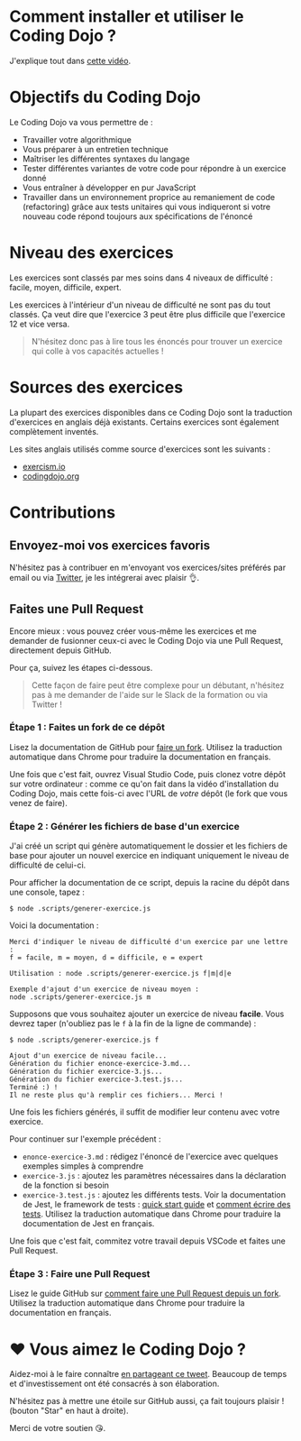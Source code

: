 # Comment installer et utiliser le Coding Dojo ?

J'explique tout dans [cette vidéo](https://www.youtube.com/watch?v=jcNYk3pq098).

# Objectifs du Coding Dojo

Le Coding Dojo va vous permettre de :

- Travailler votre algorithmique
- Vous préparer à un entretien technique
- Maîtriser les différentes syntaxes du langage
- Tester différentes variantes de votre code pour répondre à un exercice donné
- Vous entraîner à développer en pur JavaScript
- Travailler dans un environnement proprice au remaniement de code (refactoring) grâce aux tests unitaires qui vous indiqueront si votre nouveau code répond toujours aux spécifications de l'énoncé

# Niveau des exercices

Les exercices sont classés par mes soins dans 4 niveaux de difficulté : facile, moyen, difficile, expert.

Les exercices à l'intérieur d'un niveau de difficulté ne sont pas du tout classés. Ça veut dire que l'exercice 3 peut être plus difficile que l'exercice 12 et vice versa.

> N'hésitez donc pas à lire tous les énoncés pour trouver un exercice qui colle à vos capacités actuelles !

# Sources des exercices

La plupart des exercices disponibles dans ce Coding Dojo sont la traduction d'exercices en anglais déjà existants. Certains exercices sont également complètement inventés.

Les sites anglais utilisés comme source d'exercices sont les suivants :
- [exercism.io](https://exercism.io/)
- [codingdojo.org](http://codingdojo.org/kata/)

# Contributions

## Envoyez-moi vos exercices favoris

N'hésitez pas à contribuer en m'envoyant vos exercices/sites préférés par email ou via [Twitter](https://twitter.com/JeremyMouzin), je les intégrerai avec plaisir 👌.

## Faites une Pull Request

Encore mieux : vous pouvez créer vous-même les exercices et me demander de fusionner ceux-ci avec le Coding Dojo via une Pull Request, directement depuis GitHub.

Pour ça, suivez les étapes ci-dessous.

> Cette façon de faire peut être complexe pour un débutant, n'hésitez pas à me demander de l'aide sur le Slack de la formation ou via Twitter !

### Étape 1 : Faites un fork de ce dépôt

Lisez la documentation de GitHub pour [faire un fork](https://help.github.com/en/articles/fork-a-repo). Utilisez la traduction automatique dans Chrome pour traduire la documentation en français.

Une fois que c'est fait, ouvrez Visual Studio Code, puis clonez votre dépôt sur votre ordinateur : comme ce qu'on fait dans la vidéo d'installation du Coding Dojo, mais cette fois-ci avec l'URL de *votre* dépôt (le fork que vous venez de faire).

### Étape 2 : Générer les fichiers de base d'un exercice

J'ai créé un script qui génère automatiquement le dossier et les fichiers de base pour ajouter un nouvel exercice en indiquant uniquement le niveau de difficulté de celui-ci.

Pour afficher la documentation de ce script, depuis la racine du dépôt dans une console, tapez :

```
$ node .scripts/generer-exercice.js 
```

Voici la documentation :

```
Merci d'indiquer le niveau de difficulté d'un exercice par une lettre :
f = facile, m = moyen, d = difficile, e = expert

Utilisation : node .scripts/generer-exercice.js f|m|d|e

Exemple d'ajout d'un exercice de niveau moyen :
node .scripts/generer-exercice.js m
```

Supposons que vous souhaitez ajouter un exercice de niveau **facile**. Vous devrez taper (n'oubliez pas le `f` à la fin de la ligne de commande) :

```
$ node .scripts/generer-exercice.js f

Ajout d'un exercice de niveau facile...
Génération du fichier enonce-exercice-3.md...
Génération du fichier exercice-3.js...
Génération du fichier exercice-3.test.js...
Terminé :) !
Il ne reste plus qu'à remplir ces fichiers... Merci !
```

Une fois les fichiers générés, il suffit de modifier leur contenu avec votre exercice.

Pour continuer sur l'exemple précédent :

- `enonce-exercice-3.md` : rédigez l'énoncé de l'exercice avec quelques exemples simples à comprendre
- `exercice-3.js` : ajoutez les paramètres nécessaires dans la déclaration de la fonction si besoin
- `exercice-3.test.js` : ajoutez les différents tests. Voir la documentation de Jest, le framework de tests : [quick start guide](https://jestjs.io/docs/en/getting-started.html) et [comment écrire des tests](https://jestjs.io/docs/en/expect). Utilisez la traduction automatique dans Chrome pour traduire la documentation de Jest en français.

Une fois que c'est fait, commitez votre travail depuis VSCode et faites une Pull Request.

### Étape 3 : Faire une Pull Request

Lisez le guide GitHub sur [comment faire une Pull Request depuis un fork](https://help.github.com/en/articles/creating-a-pull-request-from-a-fork). Utilisez la traduction automatique dans Chrome pour traduire la documentation en français.

# ❤️ Vous aimez le Coding Dojo ?

Aidez-moi à le faire connaître [en partageant ce tweet](https://twitter.com/intent/tweet?text=D%C3%A9couvrez%20l%27excellent%20%28et%20gratuit%20%21%29%20Coding%20Dojo%20de%20la%20formation%20JavaScript%20de%20Z%C3%A9ro%20et%20entra%C3%AEnez-vous%20%C3%A0%20d%C3%A9velopper%20en%20JavaScript%20avec%20des%20exercices%20en%20Fran%C3%A7ais%20directement%20depuis%20VSCode.&url=https%3A%2F%2Fgithub.com%2Fjavascriptdezero%2Fcoding-dojo&via=JeremyMouzin&related=JeremyMouzin&hashtags=JavaScript,CodingDojo).
Beaucoup de temps et d'investissement ont été consacrés à son élaboration.

N'hésitez pas à mettre une étoile sur GitHub aussi, ça fait toujours plaisir ! (bouton "Star" en haut à droite).

Merci de votre soutien 😘.